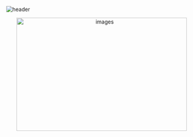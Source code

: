 ![header](https://capsule-render.vercel.app/api?type=waving&color=FEFEFE&height=250&section=header&text=PandoraBox&fontSize=90&animation=fadeIn&fontAlignY=38&desc=%20&descAlignY=62&descAlign=62)

<p align="center">
  <img src="https://img1.daumcdn.net/thumb/R800x0/?scode=mtistory2&fname=https%3A%2F%2Fblog.kakaocdn.net%2Fdn%2FbLKw4p%2Fbtqxbcv0OrR%2FfWc3Pye7rEYS840zR3k0kK%2Fimg.gif" width="450px" height="300px" alt="images"></img>
  
</p><br/>
